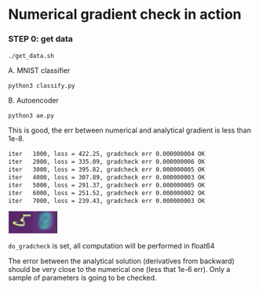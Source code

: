 # Numerical gradient check in action

### STEP 0: get data 
```
./get_data.sh
```

A. MNIST classifier
```
python3 classify.py
```

B. Autoencoder
```
python3 ae.py
```

This is good, the err between numerical and analytical gradient is less than 1e-8.

```
iter   1000, loss = 422.25, gradcheck err 0.000000004 OK
iter   2000, loss = 335.09, gradcheck err 0.000000006 OK
iter   3000, loss = 395.82, gradcheck err 0.000000005 OK
iter   4000, loss = 307.89, gradcheck err 0.000000003 OK
iter   5000, loss = 291.37, gradcheck err 0.000000005 OK
iter   6000, loss = 251.52, gradcheck err 0.000000002 OK
iter   7000, loss = 239.43, gradcheck err 0.000000003 OK
```

<img src="AE.gif" width=100 />

`do_gradcheck` is set, all computation will be performed in float64

The error between the analytical solution (derivatives from backward) should be very close to the numerical one (less that 1e-6 err). Only a sample of parameters is going to be checked.

